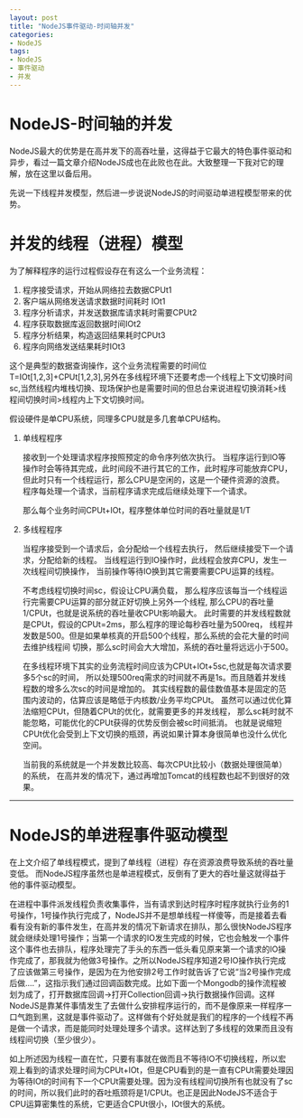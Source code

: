 ```yaml
---
layout: post
title: "NodeJS事件驱动-时间轴并发"
categories:
- NodeJS
tags:
- NodeJS
- 事件驱动
- 并发
---
```

NodeJS-时间轴的并发
======================
NodeJS最大的优势是在高并发下的高吞吐量，这得益于它最大的特色事件驱动和异步，看过一篇文章介绍NodeJS成也在此败也在此。大致整理一下我对它的理解，放在这里以备后用。

先说一下线程并发模型，然后进一步说说NodeJS的时间驱动单进程模型带来的优势。

并发的线程（进程）模型
======================
为了解释程序的运行过程假设存在有这么一个业务流程：

1.  程序接受请求，开始从网络拉去数据CPUt1
2.  客户端从网络发送请求数据时间耗时 IOt1
3.  程序分析请求，并发送数据库请求耗时需要CPUt2
4.  程序获取数据库返回数据时间IOt2
5.  程序分析结果，构造返回结果耗时CPUt3
6.  程序向网络发送结果耗时IOt3

这个是典型的数据查询操作，这个业务流程需要的时间位T=IOt[1,2,3]+CPUt[1,2,3],另外在多线程环境下还要考虑一个线程上下文切换时间sc,当然线程内堆栈切换、现场保护也是需要时间的但总台来说进程切换消耗>线程间切换时间>线程内上下文切换时间。

假设硬件是单CPU系统，同理多CPU就是多几套单CPU结构。

1.  单线程程序
    
    接收到一个处理请求程序按照预定的命令序列依次执行。
    当程序运行到IO等操作时会等待其完成，此时间段不进行其它的工作，此时程序可能放弃CPU，
    但此时只有一个线程运行，那么CPU是空闲的，这是一个硬件资源的浪费。
    程序每处理一个请求，当前程序请求完成后继续处理下一个请求。
    
    那么每个业务时间CPUt+IOt，程序整体单位时间的吞吐量就是1/T

2.  多线程程序
    
    当程序接受到一个请求后，会分配给一个线程去执行，
    然后继续接受下一个请求，分配给新的线程。
    当线程运行到IO操作时，此线程会放弃CPU，发生一次线程间切换操作，
    当前操作等待IO换到其它需要需要CPU运算的线程。

    不考虑线程切换时间sc，假设让CPU满负载，
    那么程序应该每当一个线程运行完需要CPU运算的部分就正好切换上另外一个线程,
    那么CPU的吞吐量1/CPUt，也就是说系统的吞吐量收CPUt影响最大。
    此时需要的并发线程数就是CPUt，假设的CPUt=2ms，那么程序的理论每秒吞吐量为500req，
    线程并发数是500。但是如果单核真的开启500个线程，那么系统的会花大量的时间去维护线程间
    切换，那么sc时间会大大增加，系统的吞吐量将远远小于500。
    
    在多线程环境下其实的业务流程时间应该为CPUt+IOt+5sc,也就是每次请求要多5个sc的时间，
    所以处理500req需求的时间就不再是1s。而且随着并发线程数的增多么次sc的时间是增加的。
    其实线程数的最佳数值基本是固定的范围内波动的，估算应该是略低于内核数/业务平均CPUt。
    虽然可以通过优化算法缩短CPUt，但随着CPUt的优化，就需要更多的并发线程，
    那么sc耗时就不能忽略，可能优化的CPUt获得的优势反倒会被sc时间抵消。
    也就是说缩短CPUt优化会受到上下文切换的瓶颈，再说如果计算本身很简单也没什么优化空间。
    
    当前我的系统就是一个并发数比较高、每次CPUt比较小（数据处理很简单）的系统，
    在高并发的情况下，通过再增加Tomcat的线程数也起不到很好的效果。

----------

NodeJS的单进程事件驱动模型
=====================

在上文介绍了单线程模式，提到了单线程（进程）存在资源浪费导致系统的吞吐量变低。
而NodeJS程序虽然也是单进程模式，反倒有了更大的吞吐量这就得益于他的事件驱动模型。

在进程中事件派发线程负责收集事件，当有请求到达时程序时程序就执行业务的1号操作，1号操作执行完成了，NodeJS并不是想单线程一样傻等，而是接着去看看有没有新的事件发生，在高并发的情况下新请求在排队，那么很快NodeJS程序就会继续处理1号操作；当第一个请求的IO发生完成的时候，它也会触发一个事件这个事件也去排队，程序处理完了手头的东西一低头看见原来第一个请求的IO操作完成了，那我就为他做3号操作。之所以NodeJS程序知道2号IO操作执行完成了应该做第三号操作，是因为在为他安排2号工作时就告诉了它说“当2号操作完成后做....”，这指示我们通过回调函数完成。比如下面一个Mongodb的操作流程被划为成了，打开数据库回调->打开Collection回调->执行数据操作回调。这样NodeJS是靠某件事情发生了去做什么安排程序运行的，而不是像原来一样程序一口气跑到黑，这就是事件驱动了。这样做有个好处就是我们的程序的一个线程不再是做一个请求，而是能同时处理处理多个请求。这样达到了多线程的效果而且没有线程间切换（至少很少）。

如上所述因为线程一直在忙，只要有事就在做而且不等待IO不切换线程，所以宏观上看到的请求处理时间为CPUt+IOt，但是CPU看到的是一直有CPUt需要处理因为等待IOt的时间有下一个CPUt需要处理。因为没有线程间切换所有也就没有了sc的时间，所以我们此时的吞吐瓶颈将是1/CPUt。也正是因此NodeJS不适合于CPU运算密集性的系统，它更适合CPUt很小，IOt很大的系统。
